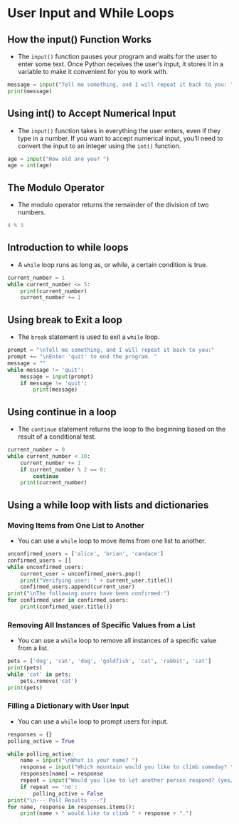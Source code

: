 # User Input and While Loops

## How the input() Function Works

- The `input()` function pauses your program and waits for the user to enter some text. Once Python receives the user’s input, it stores it in a variable to make it convenient for you to work with.

```python
message = input("Tell me something, and I will repeat it back to you: ")
print(message)
```

## Using int() to Accept Numerical Input

- The `input()` function takes in everything the user enters, even if they type in a number. If you want to accept numerical input, you’ll need to convert the input to an integer using the `int()` function.

```python
age = input("How old are you? ")
age = int(age)
```

## The Modulo Operator

- The modulo operator returns the remainder of the division of two numbers.

```python
4 % 3
```

## Introduction to while loops

- A `while` loop runs as long as, or while, a certain condition is true.

```python
current_number = 1
while current_number <= 5:
    print(current_number)
    current_number += 1
```

## Using break to Exit a loop

- The `break` statement is used to exit a `while` loop.

```python
prompt = "\nTell me something, and I will repeat it back to you:"
prompt += "\nEnter 'quit' to end the program. "
message = ""
while message != 'quit':
    message = input(prompt)
    if message != 'quit':
        print(message)
```

## Using continue in a loop

- The `continue` statement returns the loop to the beginning based on the result of a conditional test.

```python
current_number = 0
while current_number < 10:
    current_number += 1
    if current_number % 2 == 0:
        continue
    print(current_number)
```

## Using a while loop with lists and dictionaries

### Moving Items from One List to Another

- You can use a `while` loop to move items from one list to another.

```python
unconfirmed_users = ['alice', 'brian', 'candace']
confirmed_users = []
while unconfirmed_users:
    current_user = unconfirmed_users.pop()
    print("Verifying user: " + current_user.title())
    confirmed_users.append(current_user)
print("\nThe following users have been confirmed:")
for confirmed_user in confirmed_users:
    print(confirmed_user.title())
```

### Removing All Instances of Specific Values from a List

- You can use a `while` loop to remove all instances of a specific value from a list.

```python
pets = ['dog', 'cat', 'dog', 'goldfish', 'cat', 'rabbit', 'cat']
print(pets)
while 'cat' in pets:
    pets.remove('cat')
print(pets)
```

### Filling a Dictionary with User Input

- You can use a `while` loop to prompt users for input.

```python
responses = {}
polling_active = True

while polling_active:
    name = input("\nWhat is your name? ")
    response = input("Which mountain would you like to climb someday? ")
    responses[name] = response
    repeat = input("Would you like to let another person respond? (yes/no) ")
    if repeat == 'no':
        polling_active = False
print("\n--- Poll Results ---")
for name, response in responses.items():
    print(name + " would like to climb " + response + ".")
```
